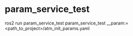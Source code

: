 # param_service_test

ros2 run param_service_test param_service_test __param:=<path_to_project>/atm_init_params.yaml
